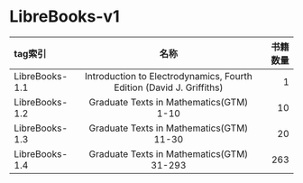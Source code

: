 # LibreBooks-v1
| tag索引 | 名称 | 书籍数量 | 
| :--- | :---: | ---: | 
| LibreBooks-1.1 | Introduction to Electrodynamics, Fourth Edition (David J. Griffiths) | 1 | 
| LibreBooks-1.2 | Graduate Texts in Mathematics(GTM) 1-10 | 10 |
| LibreBooks-1.3 | Graduate Texts in Mathematics(GTM) 11-30 | 20 |
| LibreBooks-1.4 | Graduate Texts in Mathematics(GTM) 31-293 | 263 |
